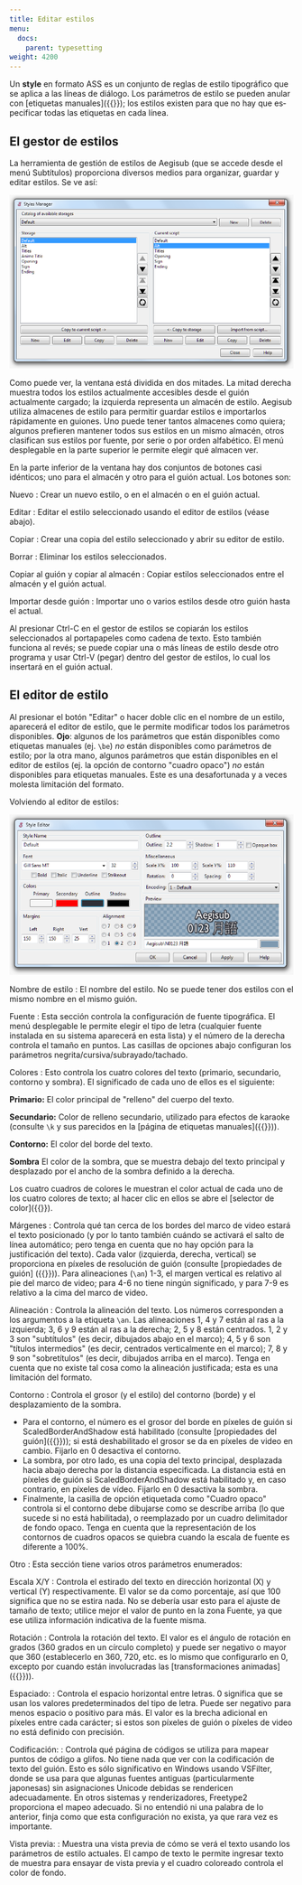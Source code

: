 ```yaml
---
title: Editar estilos
menu:
  docs:
    parent: typesetting
weight: 4200
---
```


Un **style** en formato ASS es un conjunto de reglas de estilo tipográfico que se aplica a las líneas de diálogo. Los parámetros de estilo se pueden anular con
[etiquetas manuales]({{<relref path="ASS_Tags" lang="en">}}); los estilos existen para que no hay que especificar todas las etiquetas en cada línea.

## El gestor de estilos

La herramienta de gestión de estilos de Aegisub (que se accede desde el menú Subtítulos) proporciona diversos medios para organizar, guardar y editar estilos. Se ve así:

![Style_manager](/img/3.2/Style_manager.png#center)

Como puede ver, la ventana está dividida en dos mitades. La mitad derecha muestra todos los estilos actualmente accesibles desde el guión actualmente cargado; la izquierda representa un almacén de estilo. Aegisub utiliza almacenes de estilo para permitir guardar estilos e importarlos rápidamente en guiones. Uno puede tener tantos almacenes como quiera; algunos prefieren mantener todos sus estilos en un mismo almacén, otros clasifican sus estilos por fuente, por serie o por orden alfabético. El menú desplegable en la parte superior le permite elegir qué almacen ver.

En la parte inferior de la ventana hay dos conjuntos de botones casi idénticos; uno para el almacén y otro para el guión actual. Los botones son:

Nuevo
: Crear un nuevo estilo, o en el almacén o en el guión actual.

Editar
: Editar el estilo seleccionado usando el editor de estilos (véase abajo).

Copiar
: Crear una copia del estilo seleccionado y abrir su editor de estilo.

Borrar
: Eliminar los estilos seleccionados.

Copiar al guión y copiar al almacén
: Copiar estilos seleccionados entre el almacén y el guión actual.

Importar desde guión
: Importar uno o varios estilos desde otro guión hasta el actual.

Al presionar Ctrl-C en el gestor de estilos se copiarán los estilos seleccionados al portapapeles como cadena de texto. Esto también funciona al revés; se puede copiar una o más líneas de estilo desde otro programa y usar Ctrl-V (pegar) dentro del gestor de estilos, lo cual los insertará en el guión actual.

## El editor de estilo

Al presionar el botón "Editar" o hacer doble clic en el nombre de un estilo, aparecerá el editor de estilo, que le permite modificar todos los parámetros disponibles. **Ojo**: algunos de los parámetros que están disponibles como etiquetas manuales (ej. `\be`) _no_ están disponibles como parámetros de estilo; por la otra mano, algunos parámetros que están disponibles en el editor de estilos (ej. la opción de contorno "cuadro opaco") _no_ están disponibles para etiquetas manuales. Este es una desafortunada y a veces molesta limitación del formato.

Volviendo al editor de estilos:

![Editor de estilos](/img/3.2/Style_editor.png#center)

Nombre de estilo
: El nombre del estilo. No se puede tener dos estilos con el mismo nombre en el mismo guión.

Fuente
: Esta sección controla la configuración de fuente tipográfica. El menú desplegable le permite elegir el tipo de letra (cualquier fuente instalada en su sistema aparecerá en esta lista) y el número de la derecha controla el tamaño en puntos. Las casillas de opciones abajo configuran los parámetros negrita/cursiva/subrayado/tachado.

Colores
: Esto controla los cuatro colores del texto (primario, secundario, contorno y sombra). El significado de cada uno de ellos es el siguiente:

   **Primario:**
   El color principal de "relleno" del cuerpo del texto.

   **Secundario:**
   Color de relleno secundario, utilizado para efectos de karaoke (consulte `\k` y sus parecidos en la [página de etiquetas manuales]({{<relref path="ASS_Tags#karaokeeffect" lang="en">}})).

   **Contorno:**
   El color del borde del texto.

   **Sombra**
   El color de la sombra, que se muestra debajo del texto principal y desplazado por el ancho de la sombra definido a la derecha.

   Los cuatro cuadros de colores le muestran el color actual de cada uno de los cuatro colores de texto; al hacer clic en ellos se abre el [selector de color]({{<relref path="Colour_Picker" lang="en">}}).

Márgenes
: Controla qué tan cerca de los bordes del marco de video estará el texto posicionado (y por lo tanto también cuándo se activará el salto de línea automático; pero tenga en cuenta que no hay opción para la justificación del texto). Cada valor (izquierda, derecha, vertical) se proporciona en píxeles de resolución de guión (consulte [propiedades de guión] ({{<relref path="Properties">}})). Para alineaciones (`\an`) 1-3, el margen vertical es relativo al pie del marco de video; para 4-6 no tiene ningún significado, y para 7-9 es relativo a la cima del marco de video.

Alineación
: Controla la alineación del texto. Los números corresponden a los argumentos a la etiqueta `\an`. Las alineaciones 1, 4 y 7 están al ras a la izquierda; 3, 6 y 9 están al ras a la derecha; 2, 5 y 8 están centrados. 1, 2 y 3 son "subtítulos" (es decir, dibujados abajo en el marco); 4, 5 y 6 son "títulos intermedios" (es decir, centrados verticalmente en el marco); 7, 8 y 9 son "sobretítulos" (es decir, dibujados arriba en el marco). Tenga en cuenta que no existe tal cosa como la alineación justificada; esta es una limitación del formato.

Contorno
: Controla el grosor (y el estilo) del contorno (borde) y el desplazamiento de la sombra.

   - Para el contorno, el número es el grosor del borde en píxeles de guión si ScaledBorderAndShadow está habilitado (consulte [propiedades del guión]({{<relref path="Properties">}})); si está deshabilitado el grosor se da en píxeles de video en cambio. Fijarlo en 0 desactiva el contorno.
   - La sombra, por otro lado, es una copia del texto principal, desplazada hacia abajo derecha por la distancia especificada. La distancia está en píxeles de guión si ScaledBorderAndShadow está habilitado y, en caso contrario, en píxeles de vídeo. Fijarlo en 0 desactiva la sombra.
   - Finalmente, la casilla de opción etiquetada como "Cuadro opaco" controla si el contorno debe dibujarse como se describe arriba (lo que sucede si no está habilitada), o reemplazado por un cuadro delimitador de fondo opaco. Tenga en cuenta que la representación de los contornos de cuadros opacos se quiebra cuando la escala de fuente es diferente a 100%.

Otro
: Esta sección tiene varios otros parámetros enumerados:

   Escala X/Y
   : Controla el estirado del texto en dirección horizontal (X) y vertical (Y) respectivamente. El valor se da como porcentaje, así que 100 significa que no se estira nada. No se debería usar esto para el ajuste de tamaño de texto; utilice mejor el valor de punto en la zona Fuente, ya que ese utiliza información indicativa de la fuente misma.

   Rotación
   : Controla la rotación del texto. El valor es el ángulo de rotación en grados (360 grados en un círculo completo) y puede ser negativo o mayor que 360 (establecerlo en 360, 720, etc. es lo mismo que configurarlo en 0, excepto por cuando están involucradas las [transformaciones animadas]({{<relref path="ASS_Tags#animatedtransform" lang="en">}})).

   Espaciado:
   : Controla el espacio horizontal entre letras. 0 significa que se usan los valores predeterminados del tipo de letra. Puede ser negativo para menos espacio o positivo para más. El valor es la brecha adicional en píxeles entre cada carácter; si estos son píxeles de guión o píxeles de video no está definido con precisión.

   Codificación:
   : Controla qué página de códigos se utiliza para mapear puntos de código a glifos. No tiene nada que ver con la codificación de texto del guión. Esto es sólo significativo en Windows usando VSFilter, donde se usa para que algunas fuentes antiguas (particularmente japonesas) sin asignaciones Unicode debidas se rendericen adecuadamente. En otros sistemas y renderizadores, Freetype2 proporciona el mapeo adecuado. Si no entendió ni una palabra de lo anterior, finja como que esta configuración no exista, ya que rara vez es importante.

   Vista previa:
   : Muestra una vista previa de cómo se verá el texto usando los parámetros de estilo actuales. El campo de texto le permite ingresar texto de muestra para ensayar de vista previa y el cuadro coloreado controla el color de fondo.
   